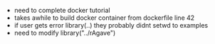*   need to complete docker tutorial
*   takes awhile to build docker container from dockerfile
line 42
*   if user gets error library(..) they probably didnt setwd to examples
*   need to modify library("../rAgave")
